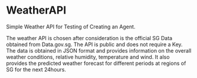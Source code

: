 # WeatherAPI
Simple Weather API for Testing of Creating an Agent.

The weather API is chosen after consideration is the official SG Data obtained from Data.gov.sg. The API is public and does not require a Key. 
The data is obtained in JSON format and provides information on the overall weather conditions, relative humidity, temperature and wind. It also provides the predicted weather forecast for different periods at regions of SG for the next 24hours.

